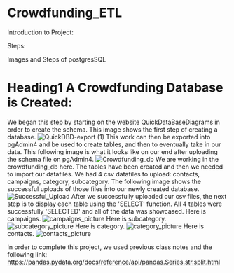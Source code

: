 # Crowdfunding_ETL

Introduction to Project:


Steps:


Images and Steps of postgresSQL








# Heading1 **A Crowdfunding Database is Created**:
We began this step by starting on the website QuickDataBaseDiagrams in order to create the schema. This image shows the first step of creating a database.
![QuickDBD-export (1)](https://github.com/maxjackwell/Crowdfunding_ETL/assets/153139416/40821eb8-eadb-4453-bfbf-4ba8542ee8dd)
This work can then be exported into pgAdmin4 and be used to create tables, and then to eventually take in our data. This following image is what it looks like on our end after uploading the schema file on pgAdmin4.
![Crowdfunding_db](https://github.com/maxjackwell/Crowdfunding_ETL/assets/153139416/9a864ac3-9688-4eac-9891-e1ae63e78b1a)
We are working in the crowdfunding_db here. The tables have been created and then we needed to import our datafiles. We had 4 csv datafiles to upload: contacts, campaigns, category, subcategory. The following image shows the successful uploads of those files into our newly created database.
![Successful_Upload](https://github.com/maxjackwell/Crowdfunding_ETL/assets/153139416/b4591bbf-0a4c-4951-8397-6a89faf351ca)
After we successfully uploaded our csv files, the next step is to display each table using the 'SELECT' function. All 4 tables were successfully 'SELECTED' and all of the data was showcased.
Here is campaigns.
![campaigns_picture](https://github.com/maxjackwell/Crowdfunding_ETL/assets/153139416/fe351c2c-1e1e-4c8f-8dd0-571cec1af49d)
Here is subcategory.
![subcategory_picture](https://github.com/maxjackwell/Crowdfunding_ETL/assets/153139416/28f280fb-835f-4ce6-b167-88a1ede262ef)
Here is category.
![category_picture](https://github.com/maxjackwell/Crowdfunding_ETL/assets/153139416/0a322907-2fae-49fc-82df-fb54312f6c57)
Here is contacts.
![contacts_picture](https://github.com/maxjackwell/Crowdfunding_ETL/assets/153139416/0ea14105-5d4e-47b3-a1e1-2b9fb66705ff)





In order to complete this project, we used previous class notes and the following link:
https://pandas.pydata.org/docs/reference/api/pandas.Series.str.split.html
